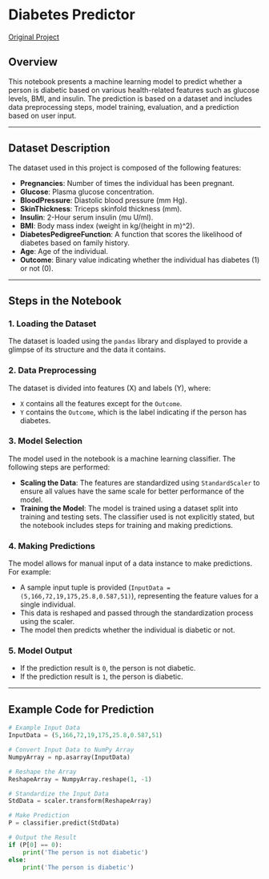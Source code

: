 # Diabetes Predictor

[Original Project](https://colab.research.google.com/drive/1oxnhMTlomJ4HVhPuowpPFyMt1mwuOuQo?usp=sharing#scrollTo=mmJ22qhVvNwj)

## Overview
This notebook presents a machine learning model to predict whether a person is diabetic based on various health-related features such as glucose levels, BMI, and insulin. The prediction is based on a dataset and includes data preprocessing steps, model training, evaluation, and a prediction based on user input.

---

## Dataset Description
The dataset used in this project is composed of the following features:
- **Pregnancies**: Number of times the individual has been pregnant.
- **Glucose**: Plasma glucose concentration.
- **BloodPressure**: Diastolic blood pressure (mm Hg).
- **SkinThickness**: Triceps skinfold thickness (mm).
- **Insulin**: 2-Hour serum insulin (mu U/ml).
- **BMI**: Body mass index (weight in kg/(height in m)^2).
- **DiabetesPedigreeFunction**: A function that scores the likelihood of diabetes based on family history.
- **Age**: Age of the individual.
- **Outcome**: Binary value indicating whether the individual has diabetes (1) or not (0).

---

## Steps in the Notebook

### 1. Loading the Dataset
The dataset is loaded using the `pandas` library and displayed to provide a glimpse of its structure and the data it contains.

### 2. Data Preprocessing
The dataset is divided into features (X) and labels (Y), where:
- `X` contains all the features except for the `Outcome`.
- `Y` contains the `Outcome`, which is the label indicating if the person has diabetes.

### 3. Model Selection
The model used in the notebook is a machine learning classifier. The following steps are performed:
- **Scaling the Data**: The features are standardized using `StandardScaler` to ensure all values have the same scale for better performance of the model.
- **Training the Model**: The model is trained using a dataset split into training and testing sets. The classifier used is not explicitly stated, but the notebook includes steps for training and making predictions.

### 4. Making Predictions
The model allows for manual input of a data instance to make predictions. For example:
- A sample input tuple is provided (`InputData = (5,166,72,19,175,25.8,0.587,51)`), representing the feature values for a single individual.
- This data is reshaped and passed through the standardization process using the scaler.
- The model then predicts whether the individual is diabetic or not.

### 5. Model Output
- If the prediction result is `0`, the person is not diabetic.
- If the prediction result is `1`, the person is diabetic.

---

## Example Code for Prediction

```python
# Example Input Data
InputData = (5,166,72,19,175,25.8,0.587,51)

# Convert Input Data to NumPy Array
NumpyArray = np.asarray(InputData)

# Reshape the Array
ReshapeArray = NumpyArray.reshape(1, -1)

# Standardize the Input Data
StdData = scaler.transform(ReshapeArray)

# Make Prediction
P = classifier.predict(StdData)

# Output the Result
if (P[0] == 0):
    print('The person is not diabetic')
else:
    print('The person is diabetic')
